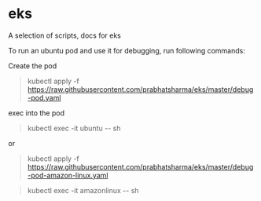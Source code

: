 # eks
A selection of scripts, docs for eks

To run an ubuntu pod and use it for debugging, run following commands:

Create the pod

> kubectl apply -f https://raw.githubusercontent.com/prabhatsharma/eks/master/debug-pod.yaml

exec into the pod

> kubectl exec -it ubuntu -- sh

or


> kubectl apply -f https://raw.githubusercontent.com/prabhatsharma/eks/master/debug-pod-amazon-linux.yaml

> kubectl exec -it amazonlinux -- sh
